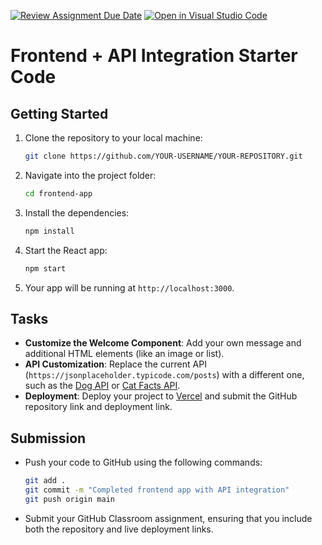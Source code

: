 [![Review Assignment Due Date](https://classroom.github.com/assets/deadline-readme-button-22041afd0340ce965d47ae6ef1cefeee28c7c493a6346c4f15d667ab976d596c.svg)](https://classroom.github.com/a/7DZoVHKr)
[![Open in Visual Studio Code](https://classroom.github.com/assets/open-in-vscode-2e0aaae1b6195c2367325f4f02e2d04e9abb55f0b24a779b69b11b9e10269abc.svg)](https://classroom.github.com/online_ide?assignment_repo_id=16732463&assignment_repo_type=AssignmentRepo)
# Frontend + API Integration Starter Code

## Getting Started

1. Clone the repository to your local machine:

    ```bash
    git clone https://github.com/YOUR-USERNAME/YOUR-REPOSITORY.git
    ```

2. Navigate into the project folder:

    ```bash
    cd frontend-app
    ```

3. Install the dependencies:

    ```bash
    npm install
    ```

4. Start the React app:

    ```bash
    npm start
    ```

5. Your app will be running at `http://localhost:3000`.

## Tasks

- **Customize the Welcome Component**: Add your own message and additional HTML elements (like an image or list).
- **API Customization**: Replace the current API (`https://jsonplaceholder.typicode.com/posts`) with a different one, such as the [Dog API](https://thedogapi.com/) or [Cat Facts API](https://catfact.ninja/).
- **Deployment**: Deploy your project to [Vercel](https://vercel.com/) and submit the GitHub repository link and deployment link.

## Submission

- Push your code to GitHub using the following commands:

    ```bash
    git add .
    git commit -m "Completed frontend app with API integration"
    git push origin main
    ```

- Submit your GitHub Classroom assignment, ensuring that you include both the repository and live deployment links.
